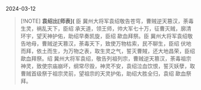 2024-03-12


> [!NOTE] **袁绍出[师表](**
>臣 冀州大将军袁绍敬告苍穹，曹贼逆天篡汉，荼毒生灵，祸乱天下，臣绍 承天道，领王师，帅大军七十万，征曹灭贼，廓清环宇，望天神护佑，助绍早奏凯旋，臣绍 歃血拜祭。臣 冀州大将军袁绍敬告地母，曹贼逆天篡汉，荼毒天下，致使万物枯索，民不聊生，臣绍 伏地而拜，依土而生，为万物之表，取生灵之气，誓灭曹賊，还大地昌荣，臣绍 歃血拜祭。绍 冀州大将军袁绍，敬告列祖列宗，曹贼逆天篡汉，荼毒祖宗神灵，致使宗庙崩坏，纲常尽毁，神灵不安，袁绍泣血饮恨，誓灭妖孽，取曹贼首级祭于祖宗灵前，望祖宗的天灵护佑，助绍大胜全归，袁绍 歃血祭拜。

